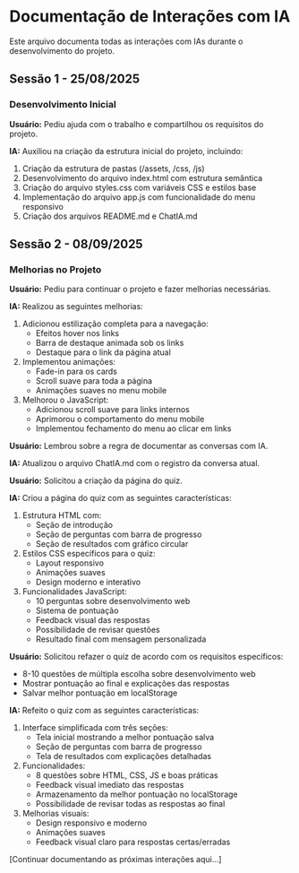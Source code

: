 # Documentação de Interações com IA

Este arquivo documenta todas as interações com IAs durante o desenvolvimento do projeto.

## Sessão 1 - 25/08/2025

### Desenvolvimento Inicial

**Usuário:** Pediu ajuda com o trabalho e compartilhou os requisitos do projeto.

**IA:** Auxiliou na criação da estrutura inicial do projeto, incluindo:
1. Criação da estrutura de pastas (/assets, /css, /js)
2. Desenvolvimento do arquivo index.html com estrutura semântica
3. Criação do arquivo styles.css com variáveis CSS e estilos base
4. Implementação do arquivo app.js com funcionalidade do menu responsivo
5. Criação dos arquivos README.md e ChatIA.md

## Sessão 2 - 08/09/2025

### Melhorias no Projeto

**Usuário:** Pediu para continuar o projeto e fazer melhorias necessárias.

**IA:** Realizou as seguintes melhorias:
1. Adicionou estilização completa para a navegação:
   - Efeitos hover nos links
   - Barra de destaque animada sob os links
   - Destaque para o link da página atual
2. Implementou animações:
   - Fade-in para os cards
   - Scroll suave para toda a página
   - Animações suaves no menu mobile
3. Melhorou o JavaScript:
   - Adicionou scroll suave para links internos
   - Aprimorou o comportamento do menu mobile
   - Implementou fechamento do menu ao clicar em links

**Usuário:** Lembrou sobre a regra de documentar as conversas com IA.

**IA:** Atualizou o arquivo ChatIA.md com o registro da conversa atual.

**Usuário:** Solicitou a criação da página do quiz.

**IA:** Criou a página do quiz com as seguintes características:
1. Estrutura HTML com:
   - Seção de introdução
   - Seção de perguntas com barra de progresso
   - Seção de resultados com gráfico circular
2. Estilos CSS específicos para o quiz:
   - Layout responsivo
   - Animações suaves
   - Design moderno e interativo
3. Funcionalidades JavaScript:
   - 10 perguntas sobre desenvolvimento web
   - Sistema de pontuação
   - Feedback visual das respostas
   - Possibilidade de revisar questões
   - Resultado final com mensagem personalizada

**Usuário:** Solicitou refazer o quiz de acordo com os requisitos específicos:
- 8-10 questões de múltipla escolha sobre desenvolvimento web
- Mostrar pontuação ao final e explicações das respostas
- Salvar melhor pontuação em localStorage

**IA:** Refeito o quiz com as seguintes características:
1. Interface simplificada com três seções:
   - Tela inicial mostrando a melhor pontuação salva
   - Seção de perguntas com barra de progresso
   - Tela de resultados com explicações detalhadas
2. Funcionalidades:
   - 8 questões sobre HTML, CSS, JS e boas práticas
   - Feedback visual imediato das respostas
   - Armazenamento da melhor pontuação no localStorage
   - Possibilidade de revisar todas as respostas ao final
3. Melhorias visuais:
   - Design responsivo e moderno
   - Animações suaves
   - Feedback visual claro para respostas certas/erradas

[Continuar documentando as próximas interações aqui...]
